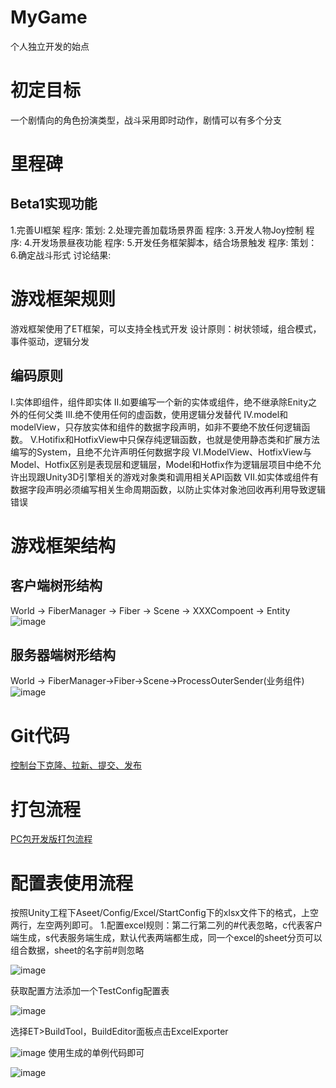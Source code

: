 # MyGame
个人独立开发的始点

# 初定目标
一个剧情向的角色扮演类型，战斗采用即时动作，剧情可以有多个分支

# 里程碑
## Beta1实现功能
1.完善UI框架  程序:   策划:
2.处理完善加载场景界面 程序: 
3.开发人物Joy控制 程序:
4.开发场景昼夜功能 程序:
5.开发任务框架脚本，结合场景触发 程序:  策划：
6.确定战斗形式 讨论结果:

# 游戏框架规则
游戏框架使用了ET框架，可以支持全栈式开发
设计原则：树状领域，组合模式，事件驱动，逻辑分发
## 编码原则
I.实体即组件，组件即实体
II.如要编写一个新的实体或组件，绝不继承除Enity之外的任何父类
III.绝不使用任何的虚函数，使用逻辑分发替代
IV.model和modelView，只存放实体和组件的数据字段声明，如非不要绝不放任何逻辑函数。
V.Hotifix和HotfixView中只保存纯逻辑函数，也就是使用静态类和扩展方法编写的System，且绝不允许声明任何数据字段
VI.ModelView、HotfixView与Model、Hotfix区别是表现层和逻辑层，Model和Hotfix作为逻辑层项目中绝不允许出现跟Unity3D引擎相关的游戏对象类和调用相关API函数
VII.如实体或组件有数据字段声明必须编写相关生命周期函数，以防止实体对象池回收再利用导致逻辑错误


# 游戏框架结构
## 客户端树形结构
World -> FiberManager -> Fiber -> Scene -> XXXCompoent -> Entity
![image](https://github.com/kof123w/MyGame/assets/40864999/c0589e55-313d-4e77-add5-2267658ae5b1)

## 服务器端树形结构
World -> FiberManager->Fiber->Scene->ProcessOuterSender(业务组件)
![image](https://github.com/kof123w/MyGame/assets/40864999/47996eb6-51ff-472e-9c56-82f76cd5200e)

# Git代码
[控制台下克隆、拉新、提交、发布](https://blog.csdn.net/m0_45234510/article/details/120181503)

# 打包流程
[PC包开发版打包流程](https://blog.csdn.net/qq_41094072/article/details/137381372?spm=1001.2014.3001.5501)

# 配置表使用流程

按照Unity工程下Aseet/Config/Excel/StartConfig下的xlsx文件下的格式，上空两行，左空两列即可。
1.配置excel规则：第二行第二列的#代表忽略，c代表客户端生成，s代表服务端生成，默认代表两端都生成，同一个excel的sheet分页可以组合数据，sheet的名字前#则忽略

![image](https://github.com/kof123w/MyGame/assets/40864999/96539f80-82ab-4573-8622-d70ccce4abd3)

获取配置方法添加一个TestConfig配置表

![image](https://github.com/kof123w/MyGame/assets/40864999/ae886c5b-6b4f-44e4-806a-1673fb7c1679)

选择ET>BuildTool，BuildEditor面板点击ExcelExporter

![image](https://github.com/kof123w/MyGame/assets/40864999/42c77181-80c6-486a-b5da-db3067a89839)
使用生成的单例代码即可

![image](https://github.com/kof123w/MyGame/assets/40864999/4072c72c-535f-4c1f-a97d-a87f4d91e0af)




